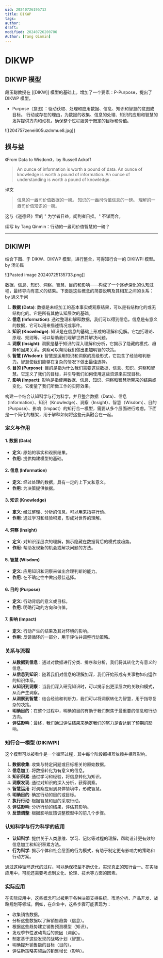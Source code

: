 ```yaml
---
uid: 20240726195712
title: DIKWP
tags: 
author: 
draft: 
modified: 20240726200706
Author: [Tang Qinmin]
---
```


# DIKWP

## DIKWP 模型

段玉聪教授在 [[DIKW]] 模型的基础上，增加了一个要素：P-Purpose，提出了 DIKWP 模型。

- Purpose（意图）：驱动获取、处理和应用数据、信息、知识和智慧的意图或目标。 行动或存在的理由，为数据的收集、信息的处理、知识的应用和智慧的发挥提供方向和动机，确保整个过程服务于既定的目标和价值。

![[204757zenei605uzdnmue8.jpg]]

## 损与益

《From Data to Wisdom》，by Russell Ackoff

> An ounce of information is worth a pound of data.
> An ounce of knowledge is worth a pound of information.
> An ounce of understanding is worth a pound of knowledge.

译文

>信息的一盎司价值数据的一磅。
>知识的一盎司价值信息的一磅。
>理解的一盎司价值知识的一磅。

这与《道德经》里的 " 为学者日益，闻到者日损。" 不谋而合。

续写 by Tang Qinmin：行动的一盎司价值智慧的一磅？

---

## DIKIWPI

结合下图、于 DIKW、DIKWP 模型，进行整合，可得知行合一的 DIKIWPI 模型。by 汤沁民

![[Pasted image 20240725135733.png]]

数据、信息、知识、洞察、智慧、目的和影响——构成了一个逐步深化的认知过程，最终导向有意义的结果。下面是这些概念的简要说明及其相互之间的关系：by 通义千问

1. **数据 (Data)**: 数据是未经加工的基本事实或观察结果，可以是有结构化的或无结构化的。它是所有其他认知层次的基础。
2. **信息 (Information)**: 通过整理和解释数据，我们可以得到信息。信息是有意义的数据，它可以用来描述情况或事件。
3. **知识 (Knowledge)**: 知识是在信息的基础上形成的理解和见解。它包括理论、原理、规则等，可以帮助我们理解世界并解决问题。
4. **洞察 (Insight)**: 洞察是基于知识的深入理解和分析，它揭示了隐藏的模式、趋势和因果关系。洞察可以帮助我们做出更加明智的决策。
5. **智慧 (Wisdom)**: 智慧是运用知识和洞察的高级形式，它包含了经验和判断力。智慧使我们能够在复杂的情况下做出最佳选择。
6. **目的 (Purpose)**: 目的是指为什么我们需要这些数据、信息、知识、洞察和智慧。它定义了我们的目标，并引导我们如何使用这些资源来实现目标。
7. **影响 (Impact)**: 影响是指使用数据、信息、知识、洞察和智慧所带来的结果或变化。它衡量了我们所做工作的实际效果。

构建一个结合认知科学与行为科学，并且整合数据（Data）、信息（Information）、知识（Knowledge）、洞察（Insight）、智慧（Wisdom）、目的（Purpose）、影响（Impact）的知行合一模型，需要从多个层面进行考虑。下面是一个简化的框架，用于解释如何将这些元素融合在一起。

### 定义与作用

#### 1. 数据 (Data)

- **定义**: 原始的事实和观察结果。
- **作用**: 提供构建模型的基础。

#### 2. 信息 (Information)

- **定义**: 经过处理的数据，具有一定的上下文和意义。
- **作用**: 为决策提供依据。

#### 3. 知识 (Knowledge)

- **定义**: 经过整理、分析的信息，可以用来指导行动。
- **作用**: 通过学习和经验积累，形成对世界的理解。

#### 4. 洞察 (Insight)

- **定义**: 对知识深层次的理解，揭示隐藏在数据背后的模式或趋势。
- **作用**: 帮助发现新的机会或解决问题的方法。

#### 5. 智慧 (Wisdom)

- **定义**: 应用知识和洞察来做出合理判断的能力。
- **作用**: 在不确定性中做出最佳选择。

#### 6. 目的 (Purpose)

- **定义**: 行动背后的意义或目标。
- **作用**: 明确行动的方向和价值。

#### 7. 影响 (Impact)

- **定义**: 行动产生的结果及其对环境的影响。
- **作用**: 反馈循环的一部分，用于评估并调整行动策略。

### 关系与流程

- **从数据到信息**：通过对数据进行分类、排序和分析，我们将其转化为有意义的信息。
- **从信息到知识**：随着我们对信息的理解加深，我们开始形成有关事物如何运作的知识体系。
- **从知识到洞察**：当我们深入研究知识时，可以揭示出更深层次的关联和模式，从而产生洞察。
- **从洞察到智慧**：结合经验和判断力，我们可以将洞察转化为智慧，用于指导复杂的决策。
- **明确目的**：在整个过程中，明确的目的有助于我们聚焦于最重要的信息和行动方向。
- **评估影响**：最终，我们通过评估结果来确定我们的努力是否达到了预期的影响。

### 知行合一模型 (DIKIWPI)

这个模型可以被看作是一个循环过程，其中每个阶段都相互依赖并相互影响。

1. **数据收集**: 收集与特定问题或目标相关的原始数据。
2. **信息加工**: 将数据转化为有意义的信息。
3. **知识积累**: 通过学习和经验，将信息转化为知识。
4. **洞察发现**: 通过对知识的深入分析，获得洞察。
5. **智慧运用**: 将洞察应用到具体情境中，形成智慧。
6. **明确目的**: 确定行动的目的或目标。
7. **执行行动**: 根据智慧和目的采取行动。
8. **评估影响**: 分析行动的结果，评估其影响。
9. **反馈调整**: 根据影响反馈调整模型中的前几个步骤。

### 认知科学与行为科学的应用

- **认知科学**: 提供关于人类思维、学习、记忆等过程的理解，帮助设计更有效的信息加工和知识积累方法。
- **行为科学**: 揭示个体和社会层面的行为模式，有助于制定更有影响力的策略和行动方案。

通过这种循环迭代的过程，可以确保模型不断优化，实现真正的知行合一。在实际应用中，可能还需要考虑到文化、伦理、技术等方面的因素。

### 实际应用

在实际应用中，这些概念可以被用于各种决策支持系统、市场分析、产品开发、战略规划等领域。例如，在企业中，这些步骤可能表现为：

- 收集销售数据。
- 分析这些数据以了解销售趋势（信息）。
- 根据这些趋势建立销售预测模型（知识）。
- 发现季节性波动背后的原因（洞察）。
- 制定基于这些发现的战略计划（智慧）。
- 明确提升销售额的目标（目的）。
- 评估新策略实施后的销售增长（影响）。
